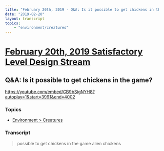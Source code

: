 ```yaml
---
title: "February 20th, 2019 - Q&A: Is it possible to get chickens in the game?"
date: "2019-02-20"
layout: transcript
topics: 
    - "environment/creatures"
---
```

# [February 20th, 2019 Satisfactory Level Design Stream](../2019-02-20.md)
## Q&A: Is it possible to get chickens in the game?
https://youtube.com/embed/CB9bSigNYH8?autoplay=1&start=3991&end=4002
### Topics
* [Environment > Creatures](../topics/environment/creatures.md)

### Transcript

> possible to get chickens in the game
> alien chickens
